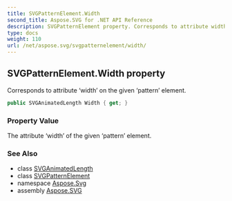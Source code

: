```yaml
---
title: SVGPatternElement.Width
second_title: Aspose.SVG for .NET API Reference
description: SVGPatternElement property. Corresponds to attribute width on the given pattern element
type: docs
weight: 110
url: /net/aspose.svg/svgpatternelement/width/
---
```

## SVGPatternElement.Width property

Corresponds to attribute ‘width’ on the given ‘pattern’ element.

```csharp
public SVGAnimatedLength Width { get; }
```

### Property Value

The attribute ‘width’ of the given ‘pattern’ element.

### See Also

* class [SVGAnimatedLength](../../../aspose.svg.datatypes/svganimatedlength/)
* class [SVGPatternElement](../)
* namespace [Aspose.Svg](../../svgpatternelement/)
* assembly [Aspose.SVG](../../../)
